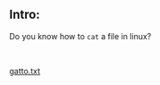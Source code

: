 ## Intro:
Do you know how to `cat` a file in linux?

<br>

[gatto.txt](https://github.com/ChronosPK/Sibiu_Academic_CTF/files/10270913/gatto.txt)
